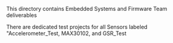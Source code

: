 This directory contains Embedded Systems and Firmware Team deliverables

There are dedicated test projects for all Sensors labeled "Accelerometer_Test, MAX30102, and GSR_Test
